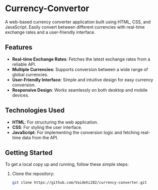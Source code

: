 # Currency-Convertor

A web-based currency converter application built using HTML, CSS, and JavaScript. Easily convert between different currencies with real-time exchange rates and a user-friendly interface.

## Features

- **Real-time Exchange Rates**: Fetches the latest exchange rates from a reliable API.
- **Multiple Currencies**: Supports conversion between a wide range of global currencies.
- **User-Friendly Interface**: Simple and intuitive design for easy currency conversion.
- **Responsive Design**: Works seamlessly on both desktop and mobile devices.

## Technologies Used

- **HTML**: For structuring the web application.
- **CSS**: For styling the user interface.
- **JavaScript**: For implementing the conversion logic and fetching real-time data from the API.

## Getting Started

To get a local copy up and running, follow these simple steps:

1. Clone the repository:
   ```sh
   git clone https://github.com/Vaidehi282/currency-converter.git
